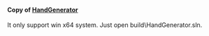 #### Copy of [HandGenerator](http://lttm.dei.unipd.it/downloads/handposegenerator/)
It only support win x64 system. Just open build\HandGenerator.sln.
